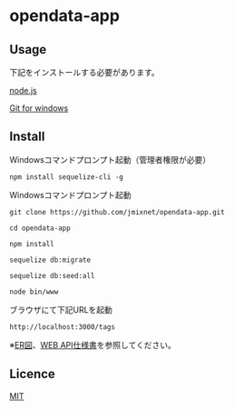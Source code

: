 opendata-app
====

## Usage
下記をインストールする必要があります。

[node.js](https://nodejs.org/ja/)

[Git for windows](https://gitforwindows.org/)

## Install

Windowsコマンドプロンプト起動（管理者権限が必要）
```
npm install sequelize-cli -g
```

Windowsコマンドプロンプト起動

```
git clone https://github.com/jmixnet/opendata-app.git

cd opendata-app

npm install

sequelize db:migrate

sequelize db:seed:all

node bin/www
```

ブラウザにて下記URLを起動
```
http://localhost:3000/tags
```

※[ER図](https://jmixnet.github.io/opendata-app/)、[WEB API仕様書](https://jmixnet.github.io/opendata-app/api.html)を参照してください。


## Licence

[MIT](https://github.com/tcnksm/tool/blob/master/LICENCE)
